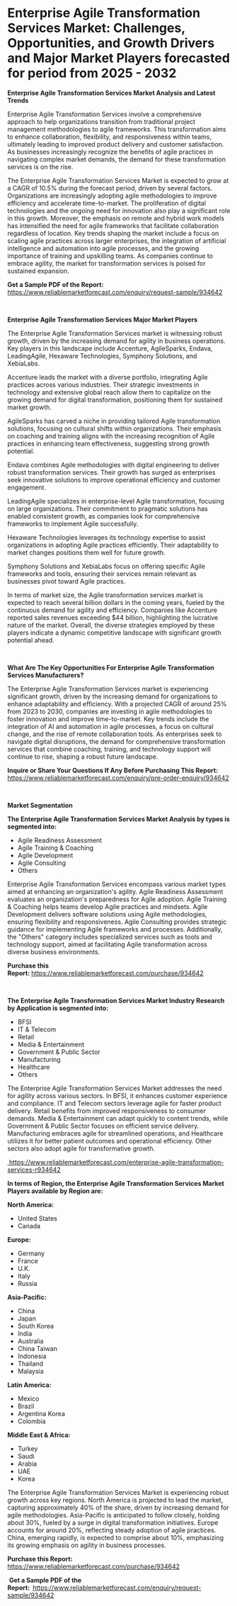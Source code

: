 <p><h1>Enterprise Agile Transformation Services Market: Challenges, Opportunities, and Growth Drivers and Major Market Players forecasted for period from 2025 - 2032</h1></p><p><strong>Enterprise Agile Transformation Services Market Analysis and Latest Trends</strong></p>
<p><p>Enterprise Agile Transformation Services involve a comprehensive approach to help organizations transition from traditional project management methodologies to agile frameworks. This transformation aims to enhance collaboration, flexibility, and responsiveness within teams, ultimately leading to improved product delivery and customer satisfaction. As businesses increasingly recognize the benefits of agile practices in navigating complex market demands, the demand for these transformation services is on the rise.</p><p>The Enterprise Agile Transformation Services Market is expected to grow at a CAGR of 10.5% during the forecast period, driven by several factors. Organizations are increasingly adopting agile methodologies to improve efficiency and accelerate time-to-market. The proliferation of digital technologies and the ongoing need for innovation also play a significant role in this growth. Moreover, the emphasis on remote and hybrid work models has intensified the need for agile frameworks that facilitate collaboration regardless of location. Key trends shaping the market include a focus on scaling agile practices across larger enterprises, the integration of artificial intelligence and automation into agile processes, and the growing importance of training and upskilling teams. As companies continue to embrace agility, the market for transformation services is poised for sustained expansion.</p></p>
<p><strong>Get a Sample PDF of the Report:&nbsp;</strong> <a href="https://www.reliablemarketforecast.com/enquiry/request-sample/934642?utm_campaign=1890&utm_medium=2&utm_source=Github&utm_content=ia&utm_term=18042025&utm_id=enterprise-agile-transformation-services">https://www.reliablemarketforecast.com/enquiry/request-sample/934642</a></p>
<p>&nbsp;</p>
<p><strong>Enterprise Agile Transformation Services Major Market Players</strong></p>
<p><p>The Enterprise Agile Transformation Services market is witnessing robust growth, driven by the increasing demand for agility in business operations. Key players in this landscape include Accenture, AgileSparks, Endava, LeadingAgile, Hexaware Technologies, Symphony Solutions, and XebiaLabs. </p><p>Accenture leads the market with a diverse portfolio, integrating Agile practices across various industries. Their strategic investments in technology and extensive global reach allow them to capitalize on the growing demand for digital transformation, positioning them for sustained market growth.</p><p>AgileSparks has carved a niche in providing tailored Agile transformation solutions, focusing on cultural shifts within organizations. Their emphasis on coaching and training aligns with the increasing recognition of Agile practices in enhancing team effectiveness, suggesting strong growth potential.</p><p>Endava combines Agile methodologies with digital engineering to deliver robust transformation services. Their growth has surged as enterprises seek innovative solutions to improve operational efficiency and customer engagement.</p><p>LeadingAgile specializes in enterprise-level Agile transformation, focusing on large organizations. Their commitment to pragmatic solutions has enabled consistent growth, as companies look for comprehensive frameworks to implement Agile successfully.</p><p>Hexaware Technologies leverages its technology expertise to assist organizations in adopting Agile practices efficiently. Their adaptability to market changes positions them well for future growth.</p><p>Symphony Solutions and XebiaLabs focus on offering specific Agile frameworks and tools, ensuring their services remain relevant as businesses pivot toward Agile practices. </p><p>In terms of market size, the Agile transformation services market is expected to reach several billion dollars in the coming years, fueled by the continuous demand for agility and efficiency. Companies like Accenture reported sales revenues exceeding $44 billion, highlighting the lucrative nature of the market. Overall, the diverse strategies employed by these players indicate a dynamic competitive landscape with significant growth potential ahead.</p></p>
<p>&nbsp;</p>
<p><strong>What Are The Key Opportunities For Enterprise Agile Transformation Services Manufacturers?</strong></p>
<p><p>The Enterprise Agile Transformation Services market is experiencing significant growth, driven by the increasing demand for organizations to enhance adaptability and efficiency. With a projected CAGR of around 25% from 2023 to 2030, companies are investing in agile methodologies to foster innovation and improve time-to-market. Key trends include the integration of AI and automation in agile processes, a focus on cultural change, and the rise of remote collaboration tools. As enterprises seek to navigate digital disruptions, the demand for comprehensive transformation services that combine coaching, training, and technology support will continue to rise, shaping a robust future landscape.</p></p>
<p><strong>Inquire or Share Your Questions If Any Before Purchasing This Report:</strong> <a href="https://www.reliablemarketforecast.com/enquiry/pre-order-enquiry/934642?utm_campaign=1890&utm_medium=2&utm_source=Github&utm_content=ia&utm_term=18042025&utm_id=enterprise-agile-transformation-services">https://www.reliablemarketforecast.com/enquiry/pre-order-enquiry/934642</a></p>
<p>&nbsp;</p>
<p><strong>Market Segmentation</strong></p>
<p><strong>The Enterprise Agile Transformation Services Market Analysis by types is segmented into:</strong></p>
<p><ul><li>Agile Readiness Assessment</li><li>Agile Training & Coaching</li><li>Agile Development</li><li>Agile Consulting</li><li>Others</li></ul></p>
<p><p>Enterprise Agile Transformation Services encompass various market types aimed at enhancing an organization's agility. Agile Readiness Assessment evaluates an organization's preparedness for Agile adoption. Agile Training & Coaching helps teams develop Agile practices and mindsets. Agile Development delivers software solutions using Agile methodologies, ensuring flexibility and responsiveness. Agile Consulting provides strategic guidance for implementing Agile frameworks and processes. Additionally, the "Others" category includes specialized services such as tools and technology support, aimed at facilitating Agile transformation across diverse business environments.</p></p>
<p><strong>Purchase this Report:&nbsp;</strong><a href="https://www.reliablemarketforecast.com/purchase/934642?utm_campaign=1890&utm_medium=2&utm_source=Github&utm_content=ia&utm_term=18042025&utm_id=enterprise-agile-transformation-services">https://www.reliablemarketforecast.com/purchase/934642</a></p>
<p>&nbsp;</p>
<p><strong>The Enterprise Agile Transformation Services Market Industry Research by Application is segmented into:</strong></p>
<p><ul><li>BFSI</li><li>IT & Telecom</li><li>Retail</li><li>Media & Entertainment</li><li>Government & Public Sector</li><li>Manufacturing</li><li>Healthcare</li><li>Others</li></ul></p>
<p><p>The Enterprise Agile Transformation Services Market addresses the need for agility across various sectors. In BFSI, it enhances customer experience and compliance. IT and Telecom sectors leverage agile for faster product delivery. Retail benefits from improved responsiveness to consumer demands. Media & Entertainment can adapt quickly to content trends, while Government & Public Sector focuses on efficient service delivery. Manufacturing embraces agile for streamlined operations, and Healthcare utilizes it for better patient outcomes and operational efficiency. Other sectors also adopt agile for transformative growth.</p></p>
<p><a href="https://www.reliablemarketforecast.com/enterprise-agile-transformation-services-r934642?utm_campaign=1890&utm_medium=2&utm_source=Github&utm_content=ia&utm_term=18042025&utm_id=enterprise-agile-transformation-services">&nbsp;https://www.reliablemarketforecast.com/enterprise-agile-transformation-services-r934642</a></p>
<p><strong>In terms of Region, the Enterprise Agile Transformation Services Market Players available by Region are:</strong></p>
<p>
    <p> <strong> North America: </strong>
        <ul>
            <li>United States</li>
            <li>Canada</li>
        </ul>
        </p> 
    <p> <strong> Europe: </strong>
        <ul>
            <li>Germany</li>
            <li>France</li>
            <li>U.K.</li>
            <li>Italy</li>
            <li>Russia</li>
        </ul>
        </p> 
    <p> <strong> Asia-Pacific: </strong>
        <ul>
            <li>China</li>
            <li>Japan</li>
            <li>South Korea</li>
            <li>India</li>
            <li>Australia</li>
            <li>China Taiwan</li>
            <li>Indonesia</li>
            <li>Thailand</li>
            <li>Malaysia</li>
        </ul>
        </p> 
    <p> <strong> Latin America: </strong>
        <ul>
            <li>Mexico</li>
            <li>Brazil</li>
            <li>Argentina Korea</li>
            <li>Colombia</li>
        </ul>
        </p> 
    <p> <strong> Middle East & Africa: </strong>
        <ul>
            <li>Turkey</li>
            <li>Saudi</li>
            <li>Arabia</li>
            <li>UAE</li>
            <li>Korea</li>
        </ul>
    </p>
    </p>
<p><p>The Enterprise Agile Transformation Services Market is experiencing robust growth across key regions. North America is projected to lead the market, capturing approximately 40% of the share, driven by increasing demand for agile methodologies. Asia-Pacific is anticipated to follow closely, holding about 30%, fueled by a surge in digital transformation initiatives. Europe accounts for around 20%, reflecting steady adoption of agile practices. China, emerging rapidly, is expected to comprise about 10%, emphasizing its growing emphasis on agility in business processes.</p></p>
<p><strong>Purchase this Report: </strong><a href="https://www.reliablemarketforecast.com/purchase/934642?utm_campaign=1890&utm_medium=2&utm_source=Github&utm_content=ia&utm_term=18042025&utm_id=enterprise-agile-transformation-services">https://www.reliablemarketforecast.com/purchase/934642</a></p>
<p>&nbsp;<strong>Get a Sample PDF of the Report:&nbsp;&nbsp;</strong><a href="https://www.reliablemarketforecast.com/enquiry/request-sample/934642?utm_campaign=1890&utm_medium=2&utm_source=Github&utm_content=ia&utm_term=18042025&utm_id=enterprise-agile-transformation-services">https://www.reliablemarketforecast.com/enquiry/request-sample/934642</a></p>
<p><strong></strong></p>
<p><p></p><p></p><p></p></p>